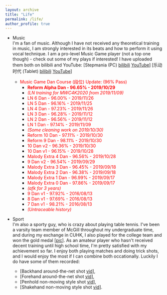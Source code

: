 ```yaml
---
layout: archive
title: "Life"
permalink: /life/
author_profile: true
---
```

- Music  
I'm a fan of music. Although I have not received any theoretical training in music, I am strongly interested in its beats and how to perform it using vocal technique. I am a pro-level Music Game player (not a top one though) - check out some of my plays if interested! I have uploaded them both on bilibili and YouTube: [Stepmania (PC) [bilibili](https://www.bilibili.com/video/av67422894/) [YouTube](https://www.youtube.com/watch?v=7mtCqDasRP4&t=332s)] [乐动时代 (Tablet) [bilibili](https://www.bilibili.com/video/av67417951/) [YouTube](https://www.youtube.com/watch?v=ozFUyi3ZzOI)]

  - <font color="red">Music Game Dan Course (段位) Update: (96% Pass)</font>
    - **<font color="red">Reform Alpha Dan - 96.65% - 2019/10/29</font>**
    - *<font color="red">(LN training for MWC4K2020 from 2019/11/09)</font>*
    - <font color="red">LN 6 Dan - 96.00% - 2019/11/26</font>
    - <font color="red">LN 5 Dan - 96.16% - 2019/11/25</font>
    - <font color="red">LN 4 Dan - 97.23% - 2019/11/26</font>
    - <font color="red">LN 3 Dan - 96.28% - 2019/11/12</font>
    - <font color="red">LN 2 Dan - 96.56% - 2019/11/12</font>
    - <font color="red">LN 1 Dan - 97.14% - 2019/11/09</font>
    - *<font color="red">(Some cleaning work on 2019/10/30)</font>*
    - <font color="red">Reform 10 Dan - 97.11% - 2019/10/30</font>
    - <font color="red">Reform 9 Dan - 98.11% - 2019/10/30</font>
    - <font color="red">10 Dan v2 - 96.36% - 2019/10/30</font>
    - <font color="red">10 Dan v1 - 96.15% - 2019/10/28</font>
    - <font color="red">Malody Extra 4 Dan - 96.56% - 2019/10/28</font>
    - <font color="red">9 Dan v2 - 96.54% - 2019/09/29</font>
    - <font color="red">Malody Extra 3 Dan - 96.45% - 2019/09/18</font>
    - <font color="red">Malody Extra 2 Dan - 96.38% - 2019/09/18</font>
    - <font color="red">Malody Extra 1 Dan - 96.99% - 2019/09/17</font>
    - <font color="red">Malody Extra 0 Dan - 97.86% - 2019/09/17</font>
    - *<font color="red">(afk for 3 years)</font>*
    - <font color="red">9 Dan v1 - 97.92% - 2016/08/13</font>
    - <font color="red">8 Dan v1 - 97.69% - 2016/08/13</font>
    - <font color="red">7 Dan v1 - 98.21% - 2016/08/13</font>
    - *<font color="red">(Untraceable history)</font>*


- Sport  
I'm also a sporty guy, who is crazy about playing table tennis. I've been a varsity team member of McGill throughout my undergraduate time, and during my exchange in CUHK, I also played for the college team and won the gold medal [[pic](/images/TTCUHK.jpg)]. As an amateur player who hasn't received decent training until high school time, I'm pretty satisfied with my achievement so far. I enjoy both playing matches and doing trick shots, and I would enjoy the most if I can combine both occationally. Luckily I do have some of them recorded:   
  - [Backhand around-the-net shot [vid](/images/back_ATN.mp4)],  
  - [Forehand around-the-net shot [vid](/images/fore_ATN.mp4)],  
  - [Penhold non-moving style shot [vid](/images/koki_pen.mp4)],  
  - [Shakehand non-moving style shot [vid](/images/koki_shake.mp4)].
